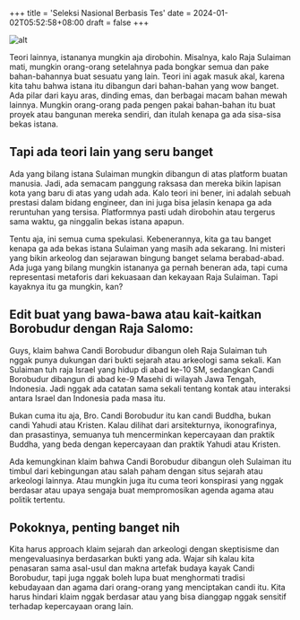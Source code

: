 +++
title = 'Seleksi Nasional Berbasis Tes'
date = 2024-01-02T05:52:58+08:00
draft = false
+++

![alt](/images/exam.jpg)


Teori lainnya, istananya mungkin aja dirobohin. Misalnya, kalo Raja Sulaiman mati, mungkin orang-orang setelahnya pada bongkar semua dan pake bahan-bahannya buat sesuatu yang lain. Teori ini agak masuk akal, karena kita tahu bahwa istana itu dibangun dari bahan-bahan yang wow banget. Ada pilar dari kayu aras, dinding emas, dan berbagai macam bahan mewah lainnya. Mungkin orang-orang pada pengen pakai bahan-bahan itu buat proyek atau bangunan mereka sendiri, dan itulah kenapa ga ada sisa-sisa bekas istana.

## Tapi ada teori lain yang seru banget

Ada yang bilang istana Sulaiman mungkin dibangun di atas platform buatan manusia. Jadi, ada semacam panggung raksasa dan mereka bikin lapisan kota yang baru di atas yang udah ada. Kalo teori ini bener, ini adalah sebuah prestasi dalam bidang engineer, dan ini juga bisa jelasin kenapa ga ada reruntuhan yang tersisa. Platformnya pasti udah dirobohin atau tergerus sama waktu, ga ninggalin bekas istana apapun.

Tentu aja, ini semua cuma spekulasi. Kebenerannya, kita ga tau banget kenapa ga ada bekas istana Sulaiman yang masih ada sekarang. Ini misteri yang bikin arkeolog dan sejarawan bingung banget selama berabad-abad. Ada juga yang bilang mungkin istananya ga pernah beneran ada, tapi cuma representasi metaforis dari kekuasaan dan kekayaan Raja Sulaiman. Tapi kayaknya itu ga mungkin, kan?

## Edit buat yang bawa-bawa atau kait-kaitkan Borobudur dengan Raja Salomo:

Guys, klaim bahwa Candi Borobudur dibangun oleh Raja Sulaiman tuh nggak punya dukungan dari bukti sejarah atau arkeologi sama sekali. Kan Sulaiman tuh raja Israel yang hidup di abad ke-10 SM, sedangkan Candi Borobudur dibangun di abad ke-9 Masehi di wilayah Jawa Tengah, Indonesia. Jadi nggak ada catatan sama sekali tentang kontak atau interaksi antara Israel dan Indonesia pada masa itu.

Bukan cuma itu aja, Bro. Candi Borobudur itu kan candi Buddha, bukan candi Yahudi atau Kristen. Kalau dilihat dari arsitekturnya, ikonografinya, dan prasastinya, semuanya tuh mencerminkan kepercayaan dan praktik Buddha, yang beda dengan kepercayaan dan praktik Yahudi atau Kristen.

Ada kemungkinan klaim bahwa Candi Borobudur dibangun oleh Sulaiman itu timbul dari kebingungan atau salah paham dengan situs sejarah atau arkeologi lainnya. Atau mungkin juga itu cuma teori konspirasi yang nggak berdasar atau upaya sengaja buat mempromosikan agenda agama atau politik tertentu.

## Pokoknya, penting banget nih
Kita harus approach klaim sejarah dan arkeologi dengan skeptisisme dan mengevaluasinya berdasarkan bukti yang ada. Wajar sih kalau kita penasaran sama asal-usul dan makna artefak budaya kayak Candi Borobudur, tapi juga nggak boleh lupa buat menghormati tradisi kebudayaan dan agama dari orang-orang yang menciptakan candi itu. Kita harus hindari klaim nggak berdasar atau yang bisa dianggap nggak sensitif terhadap kepercayaan orang lain.
